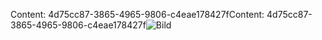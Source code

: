 <span data-ttu-id="2758e-101">Content: 4d75cc87-3865-4965-9806-c4eae178427f</span><span class="sxs-lookup"><span data-stu-id="2758e-101">Content: 4d75cc87-3865-4965-9806-c4eae178427f</span></span>![Bild](b79d9b94-8c19-4ffe-862c-5dd5e3bd409b.png)
